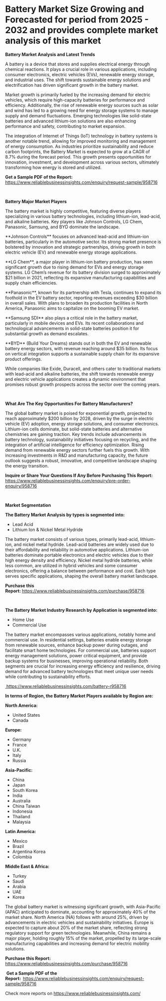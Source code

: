 <p><h1>Battery Market Size Growing and Forecasted for period from 2025 - 2032 and provides complete market analysis of this market</h1></p><p><strong>Battery Market Analysis and Latest Trends</strong></p>
<p><p>A battery is a device that stores and supplies electrical energy through chemical reactions. It plays a crucial role in various applications, including consumer electronics, electric vehicles (EVs), renewable energy storage, and industrial uses. The shift towards sustainable energy solutions and electrification has driven significant growth in the battery market.</p><p>Market growth is primarily fueled by the increasing demand for electric vehicles, which require high-capacity batteries for performance and efficiency. Additionally, the rise of renewable energy sources such as solar and wind has led to a growing need for energy storage systems to manage supply and demand fluctuations. Emerging technologies like solid-state batteries and advanced lithium-ion solutions are also enhancing performance and safety, contributing to market expansion.</p><p>The integration of Internet of Things (IoT) technology in battery systems is another notable trend, allowing for improved monitoring and management of energy consumption. As industries prioritize sustainability and reduce carbon footprints, the Battery Market is expected to grow at a CAGR of 8.7% during the forecast period. This growth presents opportunities for innovation, investment, and development across various sectors, ultimately transforming how energy is stored and utilized.</p></p>
<p><strong>Get a Sample PDF of the Report:&nbsp;</strong> <a href="https://www.reliablebusinessinsights.com/enquiry/request-sample/958716?utm_campaign=3077&utm_medium=2&utm_source=Github&utm_content=ia&utm_term=06042025&utm_id=battery">https://www.reliablebusinessinsights.com/enquiry/request-sample/958716</a></p>
<p>&nbsp;</p>
<p><strong>Battery Major Market Players</strong></p>
<p><p>The battery market is highly competitive, featuring diverse players specializing in various battery technologies, including lithium-ion, lead-acid, and alkaline batteries. Key players like Johnson Controls, LG Chem, Panasonic, Samsung, and BYD dominate the landscape.</p><p>**Johnson Controls** focuses on advanced lead-acid and lithium-ion batteries, particularly in the automotive sector. Its strong market presence is bolstered by innovation and strategic partnerships, driving growth in both electric vehicle (EV) and renewable energy storage applications.</p><p>**LG Chem**, a major player in lithium-ion battery production, has seen significant growth due to rising demand for EVs and energy storage systems. LG Chem’s revenue for its battery division surged to approximately $21 billion in 2021, reflecting its expansive manufacturing capabilities and supply chain efficiencies.</p><p>**Panasonic**, known for its partnership with Tesla, continues to expand its foothold in the EV battery sector, reporting revenues exceeding $30 billion in overall sales. With plans to broaden its production facilities in North America, Panasonic aims to capitalize on the booming EV market.</p><p>**Samsung SDI** also plays a critical role in the battery market, particularly in mobile devices and EVs. Its recent collaborations and technological advancements in solid-state batteries position it for substantial growth as demand escalates.</p><p>**BYD** (Build Your Dreams) stands out in both the EV and renewable battery energy sectors, with revenue reaching around $35 billion. Its focus on vertical integration supports a sustainable supply chain for its expansive product offerings.</p><p>While companies like Exide, Duracell, and others cater to traditional markets with lead-acid and alkaline batteries, the shift towards renewable energy and electric vehicle applications creates a dynamic environment that promises robust growth prospects across the sector over the coming years.</p></p>
<p>&nbsp;</p>
<p><strong>What Are The Key Opportunities For Battery Manufacturers?</strong></p>
<p><p>The global battery market is poised for exponential growth, projected to reach approximately $200 billion by 2028, driven by the surge in electric vehicle (EV) adoption, energy storage solutions, and consumer electronics. Lithium-ion cells dominate, but solid-state batteries and alternative chemistries are gaining traction. Key trends include advancements in battery technology, sustainability initiatives focusing on recycling, and the integration of artificial intelligence for efficiency optimization. Rising demand from renewable energy sectors further fuels this growth. With increasing investments in R&D and manufacturing capacity, the future outlook suggests a robust, innovative, and competitive landscape shaping the energy transition.</p></p>
<p><strong>Inquire or Share Your Questions If Any Before Purchasing This Report:</strong> <a href="https://www.reliablebusinessinsights.com/enquiry/pre-order-enquiry/958716?utm_campaign=3077&utm_medium=2&utm_source=Github&utm_content=ia&utm_term=06042025&utm_id=battery">https://www.reliablebusinessinsights.com/enquiry/pre-order-enquiry/958716</a></p>
<p>&nbsp;</p>
<p><strong>Market Segmentation</strong></p>
<p><strong>The Battery Market Analysis by types is segmented into:</strong></p>
<p><ul><li>Lead Acid</li><li>Lithium Ion & Nickel Metal Hydride</li></ul></p>
<p><p>The battery market consists of various types, primarily lead-acid, lithium-ion, and nickel metal hydride. Lead-acid batteries are widely used due to their affordability and reliability in automotive applications. Lithium-ion batteries dominate portable electronics and electric vehicles due to their high energy density and efficiency. Nickel metal hydride batteries, while less common, are utilized in hybrid vehicles and some consumer electronics, offering a balance between performance and cost. Each type serves specific applications, shaping the overall battery market landscape.</p></p>
<p><strong>Purchase this Report:&nbsp;</strong><a href="https://www.reliablebusinessinsights.com/purchase/958716?utm_campaign=3077&utm_medium=2&utm_source=Github&utm_content=ia&utm_term=06042025&utm_id=battery">https://www.reliablebusinessinsights.com/purchase/958716</a></p>
<p>&nbsp;</p>
<p><strong>The Battery Market Industry Research by Application is segmented into:</strong></p>
<p><ul><li>Home Use</li><li>Commercial Use</li></ul></p>
<p><p>The battery market encompasses various applications, notably home and commercial use. In residential settings, batteries enable energy storage from renewable sources, enhance backup power during outages, and facilitate smart home technologies. For commercial use, batteries support energy management solutions, power critical equipment, and provide backup systems for businesses, improving operational reliability. Both segments are crucial for increasing energy efficiency and resilience, driving demand for advanced battery technologies that meet unique user needs while contributing to sustainability efforts.</p></p>
<p><a href="https://www.reliablebusinessinsights.com/battery-r958716?utm_campaign=3077&utm_medium=2&utm_source=Github&utm_content=ia&utm_term=06042025&utm_id=battery">&nbsp;https://www.reliablebusinessinsights.com/battery-r958716</a></p>
<p><strong>In terms of Region, the Battery Market Players available by Region are:</strong></p>
<p>
    <p> <strong> North America: </strong>
        <ul>
            <li>United States</li>
            <li>Canada</li>
        </ul>
        </p> 
    <p> <strong> Europe: </strong>
        <ul>
            <li>Germany</li>
            <li>France</li>
            <li>U.K.</li>
            <li>Italy</li>
            <li>Russia</li>
        </ul>
        </p> 
    <p> <strong> Asia-Pacific: </strong>
        <ul>
            <li>China</li>
            <li>Japan</li>
            <li>South Korea</li>
            <li>India</li>
            <li>Australia</li>
            <li>China Taiwan</li>
            <li>Indonesia</li>
            <li>Thailand</li>
            <li>Malaysia</li>
        </ul>
        </p> 
    <p> <strong> Latin America: </strong>
        <ul>
            <li>Mexico</li>
            <li>Brazil</li>
            <li>Argentina Korea</li>
            <li>Colombia</li>
        </ul>
        </p> 
    <p> <strong> Middle East & Africa: </strong>
        <ul>
            <li>Turkey</li>
            <li>Saudi</li>
            <li>Arabia</li>
            <li>UAE</li>
            <li>Korea</li>
        </ul>
    </p>
    </p>
<p><p>The global battery market is witnessing significant growth, with Asia-Pacific (APAC) anticipated to dominate, accounting for approximately 40% of the market share. North America (NA) follows with around 25%, driven by advancements in electric vehicles and sustainability initiatives. Europe is expected to capture about 20% of the market share, reflecting strong regulatory support for green technologies. Meanwhile, China remains a major player, holding roughly 15% of the market, propelled by its large-scale manufacturing capabilities and increasing demand for electric mobility solutions.</p></p>
<p><strong>Purchase this Report: </strong><a href="https://www.reliablebusinessinsights.com/purchase/958716?utm_campaign=3077&utm_medium=2&utm_source=Github&utm_content=ia&utm_term=06042025&utm_id=battery">https://www.reliablebusinessinsights.com/purchase/958716</a></p>
<p>&nbsp;<strong>Get a Sample PDF of the Report:&nbsp;&nbsp;</strong><a href="https://www.reliablebusinessinsights.com/enquiry/request-sample/958716?utm_campaign=3077&utm_medium=2&utm_source=Github&utm_content=ia&utm_term=06042025&utm_id=battery">https://www.reliablebusinessinsights.com/enquiry/request-sample/958716</a></p>
<p><strong></strong></p>
<p>Check more reports on <a href="https://www.reliablebusinessinsights.com/?utm_campaign=3077&utm_medium=2&utm_source=Github&utm_content=ia&utm_term=06042025&utm_id=battery">https://www.reliablebusinessinsights.com/</a></p>